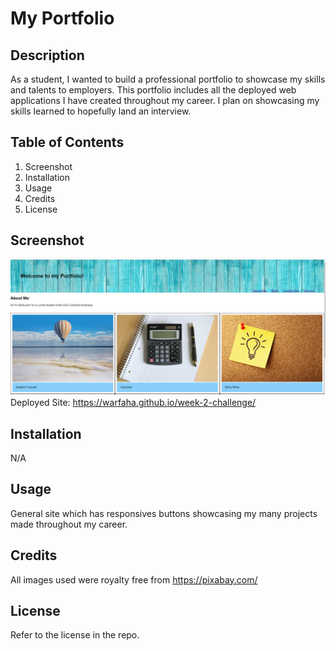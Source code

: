 # My Portfolio

## Description

As a student, I wanted to build a professional portfolio to showcase my skills and talents to employers. This portfolio includes all the deployed web applications I have created throughout my career. I plan on showcasing my skills learned to hopefully land an interview.

## Table of Contents 

1. Screenshot
2. Installation
3. Usage
4. Credits
5. License

## Screenshot

![Screenshot-of-Portfolio](/assets/ScreenshotPortfolio.png)
Deployed Site:
https://warfaha.github.io/week-2-challenge/

## Installation
N/A 

## Usage

General site which has responsives buttons showcasing my many projects made throughout my career.  


## Credits

All images used were royalty free from https://pixabay.com/

## License

Refer to the license in the repo.

